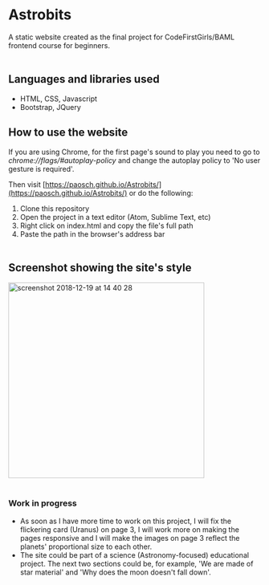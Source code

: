 # Astrobits #

A static website created as the final project for CodeFirstGirls/BAML frontend course for beginners.
<br><br>

## Languages and libraries used ##
* HTML, CSS, Javascript
* Bootstrap, JQuery

## How to use the website ##
If you are using Chrome, for the first page's sound to play you need to go to *chrome://flags/#autoplay-policy* and change the autoplay policy to 'No user gesture is required'.

Then visit [https://paosch.github.io/Astrobits/](https://paosch.github.io/Astrobits/) or do the following:

1. Clone this repository 
2. Open the project in a text editor (Atom, Sublime Text, etc)
3. Right click on index.html and copy the file's full path
4. Paste the path in the browser's address bar
<br><br>

## Screenshot showing the site's style ##
<img width="390" alt="screenshot 2018-12-19 at 14 40 28" src="https://user-images.githubusercontent.com/33669463/50226907-5e192b00-039c-11e9-9cb6-447b79c35d5a.png">
<br><br>

### Work in progress ###

* As soon as I have more time to work on this project, I will fix the flickering card (Uranus) on page 3, I will work more on making the pages responsive and I will make the images on page 3 reflect the planets' proportional size to each other.
* The site could be part of a science (Astronomy-focused) educational project. The next two sections could be, for example, 'We are made of star material' and 'Why does the moon doesn't fall down'.
